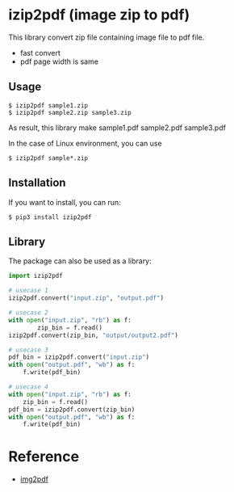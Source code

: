 izip2pdf (image zip to pdf)
=======
This library convert zip file containing image file to pdf file.
- fast convert
- pdf page width is same

Usage
-----

	$ izip2pdf sample1.zip
    $ izip2pdf sample2.zip sample3.zip


As result, this library make sample1.pdf sample2.pdf sample3.pdf

In the case of Linux environment, you can use

	$ izip2pdf sample*.zip

Installation
------------

If you want to install, you can run:

	$ pip3 install izip2pdf

Library
-------

The package can also be used as a library:

```python
import izip2pdf

# usecase 1
izip2pdf.convert("input.zip", "output.pdf")

# usecase 2
with open("input.zip", "rb") as f:
        zip_bin = f.read()
izip2pdf.convert(zip_bin, "output/output2.pdf")

# usecase 3
pdf_bin = izip2pdf.convert("input.zip")
with open("output.pdf", "wb") as f:
    f.write(pdf_bin)

# usecase 4
with open("input.zip", "rb") as f:
    zip_bin = f.read()
pdf_bin = izip2pdf.convert(zip_bin)
with open("output.pdf", "wb") as f:
    f.write(pdf_bin)
```


# Reference
- [img2pdf](https://github.com/myollie/img2pdf)